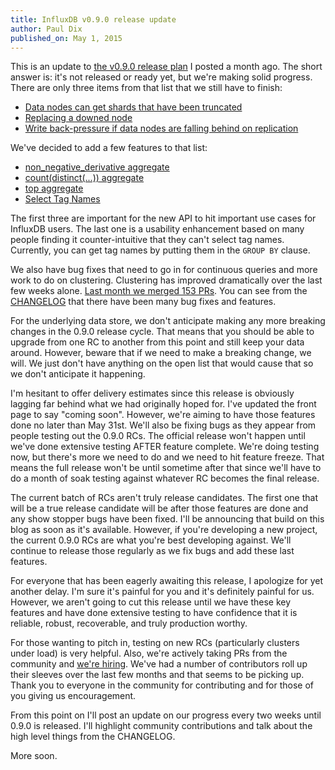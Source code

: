 ```yaml
---
title: InfluxDB v0.9.0 release update
author: Paul Dix
published_on: May 1, 2015
---
```


This is an update to [the v0.9.0 release plan](/blog/2015/04/01/InfluxDB-v0_9_0-release-plan.html) I posted a month ago. The short answer is: it's not released or ready yet, but we're making solid progress. There are only three items from that list that we still have to finish:

* [Data nodes can get shards that have been truncated](https://github.com/influxdb/influxdb/issues/1948)
* [Replacing a downed node](https://github.com/influxdb/influxdb/issues/1472)
* [Write back-pressure if data nodes are falling behind on replication](https://github.com/influxdb/influxdb/issues/1946)

We've decided to add a few features to that list:

* [non\_negative\_derivative aggregate](https://github.com/influxdb/influxdb/issues/1477)
* [count(distinct(...)) aggregate](https://github.com/influxdb/influxdb/issues/1891)
* [top aggregate](https://github.com/influxdb/influxdb/issues/1821)
* [Select Tag Names](https://github.com/influxdb/influxdb/issues/1989)

The first three are important for the new API to hit important use cases for InfluxDB users. The last one is a usability enhancement based on many people finding it counter-intuitive that they can't select tag names. Currently, you can get tag names by putting them in the `GROUP BY` clause.

We also have bug fixes that need to go in for continuous queries and more work to do on clustering. Clustering has improved dramatically over the last few weeks alone. [Last month we merged 153 PRs](https://github.com/influxdb/influxdb/pulls?utf8=%E2%9C%93&q=is%3Apr+merged%3A%222015-03-31+..+2015-05-01%22+). You can see from the [CHANGELOG](https://github.com/influxdb/influxdb/blob/master/CHANGELOG.md) that there have been many bug fixes and features.

For the underlying data store, we don't anticipate making any more breaking changes in the 0.9.0 release cycle. That means that you should be able to upgrade from one RC to another from this point and still keep your data around. However, beware that if we need to make a breaking change, we will. We just don't have anything on the open list that would cause that so we don't anticipate it happening.

I'm hesitant to offer delivery estimates since this release is obviously lagging far behind what we had originally hoped for. I've updated the front page to say "coming soon". However, we're aiming to have those features done no later than May 31st. We'll also be fixing bugs as they appear from people testing out the 0.9.0 RCs. The official release won't happen until we've done extensive testing AFTER feature complete. We're doing testing now, but there's more we need to do and we need to hit feature freeze. That means the full release won't be until sometime after that since we'll have to do a month of soak testing against whatever RC becomes the final release.

The current batch of RCs aren't truly release candidates. The first one that will be a true release candidate will be after those features are done and any show stopper bugs have been fixed. I'll be announcing that build on this blog as soon as it's available. However, if you're developing a new project, the current 0.9.0 RCs are what you're best developing against. We'll continue to release those regularly as we fix bugs and add these last features.

For everyone that has been eagerly awaiting this release, I apologize for yet another delay. I'm sure it's painful for you and it's definitely painful for us. However, we aren't going to cut this release until we have these key features and have done extensive testing to have confidence that it is reliable, robust, recoverable, and truly production worthy.

For those wanting to pitch in, testing on new RCs (particularly clusters under load) is very helpful. Also, we're actively taking PRs from the community and [we're hiring](https://jobs.lever.co/influxdb). We've had a number of contributors roll up their sleeves over the last few months and that seems to be picking up. Thank you to everyone in the community for contributing and for those of you giving us encouragement.

From this point on I'll post an update on our progress every two weeks until 0.9.0 is released. I'll highlight community contributions and talk about the high level things from the CHANGELOG.

More soon.